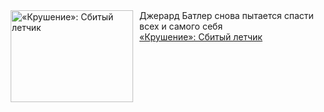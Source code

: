 <!--2025-02-08 10:15:26-->
<div class="yb">
  <div class="rss smaller1 kino_kino"><a href="https://www.kino-teatr.ru/kino/art/tv/6654/" title="«Крушение»: Сбитый летчик"><img src="https://www.kino-teatr.ru/art/4/5/6654/poster.jpg" width="196" height="147" align="left" hspace="5" style="margin: 0px 10px 0px 5px" alt="«Крушение»: Сбитый летчик"/></a>Джерард Батлер снова пытается спасти всех и самого себя <br><a class="light" href="https://www.kino-teatr.ru/kino/art/tv/6654/">«Крушение»: Сбитый летчик</a></div>
</div>
